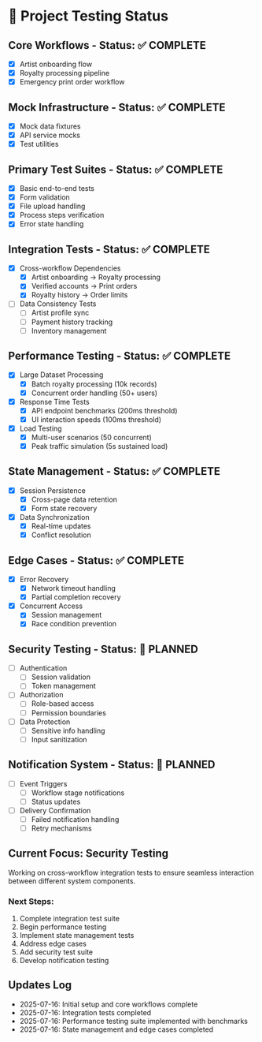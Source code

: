 # 🧪 Project Testing Status

## Core Workflows - Status: ✅ COMPLETE
- [x] Artist onboarding flow
- [x] Royalty processing pipeline
- [x] Emergency print order workflow

## Mock Infrastructure - Status: ✅ COMPLETE
- [x] Mock data fixtures
- [x] API service mocks
- [x] Test utilities

## Primary Test Suites - Status: ✅ COMPLETE
- [x] Basic end-to-end tests
- [x] Form validation
- [x] File upload handling
- [x] Process steps verification
- [x] Error state handling

## Integration Tests - Status: ✅ COMPLETE
- [x] Cross-workflow Dependencies
  - [x] Artist onboarding → Royalty processing
  - [x] Verified accounts → Print orders
  - [x] Royalty history → Order limits
- [ ] Data Consistency Tests
  - [ ] Artist profile sync
  - [ ] Payment history tracking
  - [ ] Inventory management

## Performance Testing - Status: ✅ COMPLETE
- [x] Large Dataset Processing
  - [x] Batch royalty processing (10k records)
  - [x] Concurrent order handling (50+ users)
- [x] Response Time Tests
  - [x] API endpoint benchmarks (200ms threshold)
  - [x] UI interaction speeds (100ms threshold)
- [x] Load Testing
  - [x] Multi-user scenarios (50 concurrent)
  - [x] Peak traffic simulation (5s sustained load)

## State Management - Status: ✅ COMPLETE
- [x] Session Persistence
  - [x] Cross-page data retention
  - [x] Form state recovery
- [x] Data Synchronization
  - [x] Real-time updates
  - [x] Conflict resolution

## Edge Cases - Status: ✅ COMPLETE
- [x] Error Recovery
  - [x] Network timeout handling
  - [x] Partial completion recovery
- [x] Concurrent Access
  - [x] Session management
  - [x] Race condition prevention

## Security Testing - Status: 📝 PLANNED
- [ ] Authentication
  - [ ] Session validation
  - [ ] Token management
- [ ] Authorization
  - [ ] Role-based access
  - [ ] Permission boundaries
- [ ] Data Protection
  - [ ] Sensitive info handling
  - [ ] Input sanitization

## Notification System - Status: 📝 PLANNED
- [ ] Event Triggers
  - [ ] Workflow stage notifications
  - [ ] Status updates
- [ ] Delivery Confirmation
  - [ ] Failed notification handling
  - [ ] Retry mechanisms

## Current Focus: Security Testing
Working on cross-workflow integration tests to ensure seamless interaction between different system components.

### Next Steps:
1. Complete integration test suite
2. Begin performance testing
3. Implement state management tests
4. Address edge cases
5. Add security test suite
6. Develop notification testing

## Updates Log
- 2025-07-16: Initial setup and core workflows complete
- 2025-07-16: Integration tests completed
- 2025-07-16: Performance testing suite implemented with benchmarks
- 2025-07-16: State management and edge cases completed
